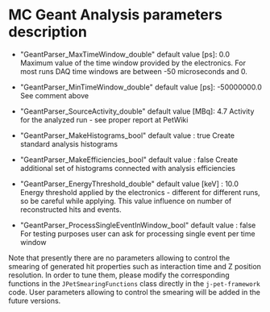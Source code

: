 # MC Geant Analysis parameters description

- "GeantParser_MaxTimeWindow_double"
default value [ps]: 0.0
Maximum value of the time window provided by the electronics. For most runs DAQ time windows are between -50 microseconds and 0. 

- "GeantParser_MinTimeWindow_double"
default value [ps]: -50000000.0
See comment above

- "GeantParser_SourceActivity_double"
default value [MBq]: 4.7
Activity for the analyzed run - see proper report at PetWiki

- "GeantParser_MakeHistograms_bool"
default value : true
Create standard analysis histograms

- "GeantParser_MakeEfficiencies_bool"
default value : false
Create additional set of histograms connected with analysis efficiencies

- "GeantParser_EnergyThreshold_double"
default value [keV] : 10.0
Energy threshold applied by the electronics - different for different runs, so be careful while
applying. This value influence on number of reconstructed hits and events.

- "GeantParser_ProcessSingleEventInWindow_bool"
default value : false
For testing purposes user can ask for processing single event per time window

Note that presently there are no parameters allowing to control the smearing of generated hit properties such as interaction time and Z position resolution. In order to tune them, please modify the corresponding functions in the `JPetSmearingFunctions` class directly in the `j-pet-framework` code. User parameters allowing to control the smearing will be added in the future versions.